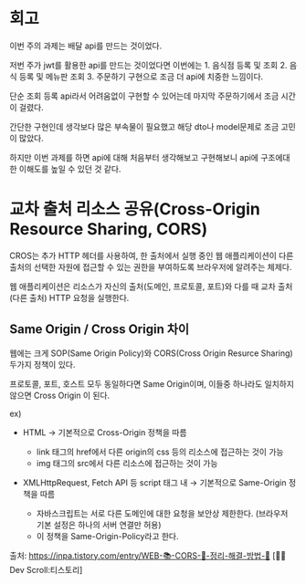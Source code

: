 # 회고

이번 주의 과제는 배달 api를 만드는 것이었다. 

저번 주가 jwt를 활용한 api를 만드는 것이었다면 이번에는 1. 음식점 등록 및 조회 2. 음식 등록 및 메뉴판 조회 3. 주문하기 구현으로 조금 더 api에 치중한 느낌이다.

단순 조회 등록 api라서 어려움없이 구현할 수 있어는데 마지막 주문하기에서 조금 시간이 걸렸다. 

간단한 구현인데 생각보다 많은 부속물이 필요했고 해당 dto나 model문제로 조금 고민이 많았다. 

하지만 이번 과제를 하면 api에 대해 처음부터 생각해보고 구현해보니 api에 구조에대한 이해도를 높일 수 있던 것 같다.

# 교차 출처 리소스 공유(Cross-Origin Resource Sharing, CORS)

CROS는 추가 HTTP 헤더를 사용하여, 한 출처에서 실행 중인 웹 애플리케이션이 다른 출처의 선택한 자원에 접근할 수 있는 권한을 부여하도록 브라우저에 알려주는 체제다.

웹 애플리케이션은 리소스가 자신의 출처(도메인, 프로토콜, 포트)와 다를 때 교차 출처(다른 출처) HTTP 요청을 실행한다.

## Same Origin / Cross Origin 차이

웹에는 크게 SOP(Same Origin Policy)와 CORS(Cross Origin Resurce Sharing) 두가지 정책이 있다.

프로토콜, 포트, 호스트 모두 동일하다면 Same Origin이며, 이들중 하나라도 일치하지 않으면 Cross Origin 이 된다.

ex)

- HTML → 기본적으로 Cross-Origin 정책을 따름
  - link 태그의 href에서 다른 origin의 css 등의 리소스에 접근하는 것이 가능
  - img 태그의 src에서 다른 리소스에 접근하는 것이 가능

- XMLHttpRequest, Fetch API 등 script 태그 내 → 기본적으로 Same-Origin 정책을 따름
  - 자바스크립트는 서로 다른 도메인에 대한 요청을 보안상 제한한다. (브라우저 기본 설정은 하나의 서버 연결만 허용)
  - 이 정책을 Same-Origin-Policy라고 한다.


출처: https://inpa.tistory.com/entry/WEB-📚-CORS-💯-정리-해결-방법-👏 [👨‍💻 Dev Scroll:티스토리]
